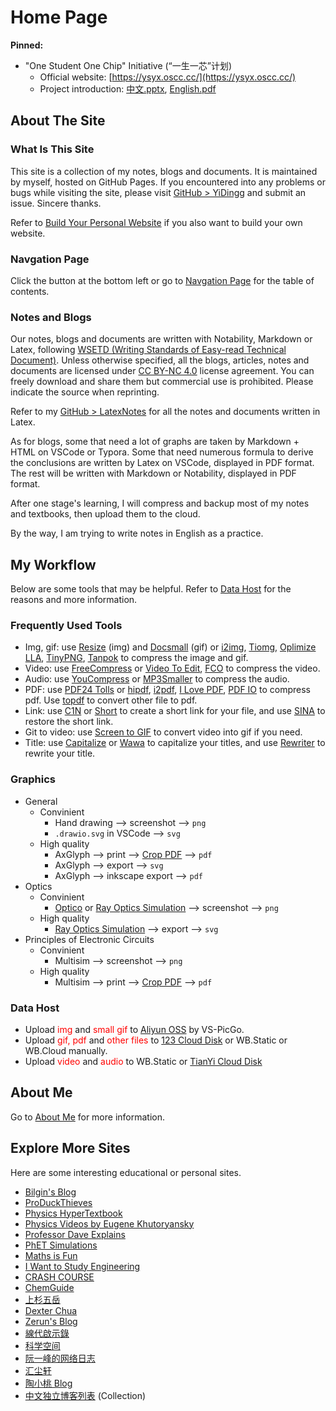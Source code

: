 # Home Page

**Pinned:**

-   "One Student One Chip" Initiative (“一生一芯”计划)
    -   Official website: [https://ysyx.oscc.cc/](https://ysyx.oscc.cc/)
    -   Project introduction: [中文.pptx](https://ysyx.oscc.cc/res/files/ysyx.pptx), [English.pdf](https://ysyx.oscc.cc/res/files/ysyx-en.pdf)

## About The Site

### What Is This Site

This site is a collection of my notes, blogs and documents. It is maintained by myself, hosted on GitHub Pages. If you encountered into any problems or bugs while visiting the site, please visit [GitHub > YiDingg](https://github.com/YiDingg) and submit an issue. Sincere thanks.

Refer to [Build Your Personal Website](Blogs/Mixed/BuildYourSite.md) if you also want to build your own website.

### Navgation Page

Click the button at the bottom left or go to [Navgation Page](_sidebar.md) for the table of contents.

### Notes and Blogs

Our notes, blogs and documents are written with Notability, Markdown or Latex, following [WSETD (Writing Standards of Easy-read Technical Document)](Projects\WSETD\OutlineOfWSETD.md). Unless otherwise specified, all the blogs, articles, notes and documents are licensed under [CC BY-NC 4.0](https://creativecommons.org/licenses/by-nc/4.0/deed.en) license agreement. You can freely download and share them but commercial use is prohibited. Please indicate the source when reprinting.

Refer to my [GitHub > LatexNotes](https://github.com/YiDingg/LatexNotes) for all the notes and documents written in Latex.

As for blogs, some that need a lot of graphs are taken by Markdown + HTML on VSCode or Typora. Some that need numerous formula to derive the conclusions are written by Latex on VSCode, displayed in PDF format. The rest will be written with Markdown or Notability, displayed in PDF format.

After one stage's learning, I will compress and backup most of my notes and textbooks, then upload them to the cloud.

By the way, I am trying to write notes in English as a practice.

## My Workflow

Below are some tools that may be helpful. Refer to [Data Host](Blogs\SiteFeatures\Data%20Host.md) for the reasons and more information.

### Frequently Used Tools 

-   Img, gif: use [Resize](https://bulkresizephotos.com/zh?preset=true&type=filesize&filesize=80000) (img) and [Docsmall](https://docsmall.com/gif-compress) (gif) <span class='tinyscript'>or [i2img](https://www.i2img.com/image-compressor), [Tiomg](https://tiomg.org/compress-image), [Oplimize LLA](https://imagecompressor.com), [TinyPNG](https://tinypng.com/), [Tanpok](https://tool.tanpok.com/#/ImgCompress)</span> to compress the image and gif.
-   Video: use [FreeCompress](https://freecompress.com/) <span class='tinyscript'>or [Video To Edit](https://www.video2edit.com), [FCO](https://compress-video.file-converter-online.com/#google_vignette)</span> to compress the video.
-   Audio: use [YouCompress](https://www.youcompress.com/) <span class='tinyscript'>or [MP3Smaller](https://www.mp3smaller.com/)</span> to compress the audio.
-   PDF: use [PDF24 Tolls](https://tools.pdf24.org/zh/compress-pdf) <span class='tinyscript'> or [hipdf](https://www.hipdf.cn/), [i2pdf](https://www.i2pdf.com/compress-pdf), [I Love PDF](https://www.ilovepdf.com/), [PDF IO](https://pdf.io/compress/)</span> to compress pdf. Use [topdf](https://topdf.com/) to convert other file to pdf.
-   Link: use [C1N](https://www.c1n.cn/administrators.html)<span class='tinyscript'> or [Short](https://d.igdu.xyz/)</span> to create a short link for your file, and use [SINA](https://www.sina.lt/restore.html) to restore the short link.
-   Git to video: use [Screen to GIF]() to convert video into gif if you need.
-   Title: use [Capitalize](https://capitalizemytitle.com/style/APA/) <span class='tinyscript'>or [Wawa](https://www.iamwawa.cn/daxiaoxie.html)</span> to capitalize your titles, and use [Rewriter](https://capitalizemytitle.com/ai-title-rewriter/) to rewrite your title.

### Graphics

- General
    - Convinient
        - Hand drawing --> screenshot --> `png`
        - `.drawio.svg` in VSCode --> `svg`
    - High quality
        - AxGlyph --> print --> [Crop PDF](https://www.i2pdf.com/crop-pdf) --> `pdf`
        - AxGlyph --> export --> `svg`
        - AxGlyph --> inkscape export --> `pdf`
- Optics
    - Convinient
        - [Optico](https://www.optico.app/en/start-en/) or [Ray Optics Simulation](https://phydemo.app/ray-optics/cn/) --> screenshot --> `png`
    - High quality
        - [Ray Optics Simulation](https://phydemo.app/ray-optics/cn/) --> export --> `svg`
- Principles of Electronic Circuits
    - Convinient
        - Multisim --> screenshot --> `png`
    - High quality
        - Multisim --> print --> [Crop PDF](https://www.i2pdf.com/crop-pdf) --> `pdf`


### Data Host

-   Upload <span style="color:red">img  </span> and <span style='color:red'>  small gif </span> to [Aliyun OSS](https://www.aliyun.com/product/oss) by VS-PicGo.
-   Upload <span style="color:red">gif, pdf </span> and <span style='color:red'> other files </span> to [123 Cloud Disk](https://www.123pan.com) <span class='tinyscript'> or WB.Static or WB.Cloud </span> manually.
-   Upload <span style='color:red'>video </span> and <span style='color:red'> audio </span> to WB.Static or [TianYi Cloud Disk](https://cloud.189.cn/)


## About Me

Go to [About Me](README.md) for more information.


## Explore More Sites

Here are some interesting educational or personal sites.

- [Bilgin's Blog](http://bilgin.esme.org/BitsAndBytes/KalmanFilterforDummies#)
- [ProDuckThieves](https://produckthieves.home.blog)
- [Physics HyperTextbook](https://physics.info/)
- [Physics Videos by Eugene Khutoryansky](https://www.youtube.com/user/EugeneKhutoryansky/videos)
- [Professor Dave Explains](https://www.youtube.com/channel/UC0cd_-e49hZpWLH3UIwoWRA)
- [PhET Simulations](https://phet.colorado.edu/en/simulations/filter?type=html)
- [Maths is Fun](https://www.mathsisfun.com/)
- [I Want to Study Engineering](https://i-want-to-study-engineering.org/)
- [CRASH COURSE](https://thecrashcourse.com/)
- [ChemGuide](https://chemguide.co.uk/)
- [上杉五岳](https://republic81.tech/)
- [Dexter Chua](https://dec41.user.srcf.net/)
- [Zerun's Blog](https://blog.zeruns.tech/category/%E5%AD%A6%E4%B9%A0%E7%AC%94%E8%AE%B0/)
- [線代啟示錄](https://ccjou.wordpress.com/)
- [科学空间](https://spaces.ac.cn/archives/1615)
- [阮一峰的网络日志](https://www.ruanyifeng.com/blog/developer/)
- [汇尘轩](https://kirigaya.cn/home)
- [陶小桃 Blog](https://www.52txr.cn/)
- [中文独立博客列表](https://github.com/timqian/chinese-independent-blogs) (Collection)
